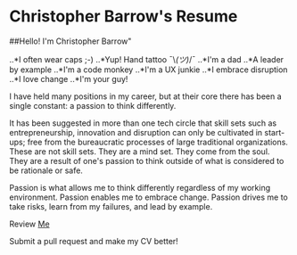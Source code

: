 # Christopher Barrow's Resume

##Hello! I'm Christopher Barrow"

..*I often wear caps ;-)
..*Yup! Hand tattoo ¯\\_(ツ)_/¯
..*I'm a dad
..*A leader by example
..*I'm a code monkey
..*I'm a UX junkie
..*I embrace disruption
..*I love change
..*I'm your guy!

I have held many positions in my career, but at their core there has been a single constant: a passion to think differently.

It has been suggested in more than one tech circle that skill sets such as entrepreneurship, innovation and disruption can only be cultivated in start-ups; free from the bureaucratic processes of large traditional organizations. These are not skill sets. They are a mind set. They come from the soul. They are a result of one's passion to think outside of what is considered to be rationale or safe.

Passion is what allows me to think differently regardless of my working environment. Passion enables me to embrace change. Passion drives me to take risks, learn from my failures, and lead by example.

Review [Me](https://www.chrisbarrow.me)


Submit a pull request and make my CV better!